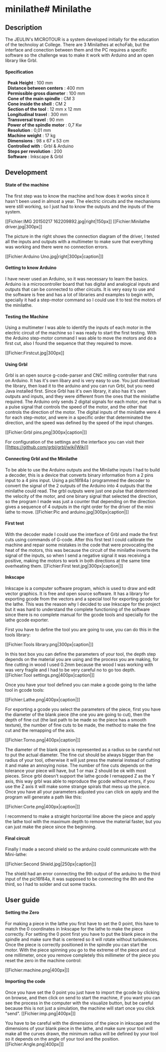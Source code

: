 # minilathe# Minilathe

## Description
The JEULIN's MICROTOUR is a system developed initially for the education of the technoloy at College. There are 3 Minilathes at echoFab, but the interface and conection between them and the PC requires a specific software so the challenge was to make it work with Arduino and an open library like Grbl.

#### Specification
&nbsp;&nbsp;**Peak Height** : 100 mm  
&nbsp;&nbsp;**Distance between centers** : 400 mm  
&nbsp;&nbsp;**Permissible gross diameter** : 100 mm  
&nbsp;&nbsp;**Cone of the main spindle** : CM 3  
&nbsp;&nbsp;**Cone inside the shell** : CM 2  
&nbsp;&nbsp;**Section of the tool** : 12 mm x 12 mm  
&nbsp;&nbsp;**Longitudinal travel** : 300 mm  
&nbsp;&nbsp;**Transversal travel** : 90 mm  
&nbsp;&nbsp;**Power of the spindle motor** : 0,7 Kw  
&nbsp;&nbsp;**Resolution** : 0,01 mm  
&nbsp;&nbsp;**Machine weight** : 17 kg  
&nbsp;&nbsp;**Dimensions** : 98 x 67 x 53 cm  
&nbsp;&nbsp;**Controlled with** : Grbl & Arduino  
&nbsp;&nbsp;**Steps per revolution** : 200  
&nbsp;&nbsp;**Software** : Inkscape & Grbl  

## Development  
#### State of the machine  
The first step was to know the machine and how does it works since it hasn't been used in almost a year. The electric circuits and the mechanisms were still working, so I just had to know the outputs and the inputs of the system.

[[Fichier:IMG 20150217 162209892.jpg|right|150px]] [[Fichier:Minilathe driver.jpg|300px]]

The picture in the right shows the connection diagram of the driver, I tested all the inputs and outputs with a multimeter to make sure that everything was working and there were no connection errors.

[[Fichier:Arduino Uno.jpg|right|300px|caption|]]
#### Getting to know Arduino  
I have never used an Arduino, so it was necessary to learn the basics. Arduino is a microcontroller board that has digital and analogical inputs and outputs that can be connected to other circuits. It is very easy to use and the software is free and has a lot of libraries and examples to begin with, specially it had a step-motor command so I could use it to test the motors of the minilathe.






#### Testing the Machine  
Using a multimeter I was able to identify the inputs of each motor in the electric circuit of the machine so I was ready to start the first testing. With the Arduino step-motor command I was able to move the motors and do a first cut, also I found the sequence that they required to move.


[[Fichier:Firstcut.jpg|300px]]


#### Using Grbl  
Grbl is an open source g-code-parser and CNC milling controller that runs on Arduino. It has it's own libary and is very easy to use. You just download the library, then load it to the arduino and you can run Grbl, but you need Java installed first. Since Grbl has it's own library, it also has it's own outputs and inputs, and they were different from the ones that the minilathe required. The Arduino only sends 2 digital signals for each motor, one that is a pulse signal that controls the speed of the motor, and the other that controls the direction of the motor. The digital inputs of the minilathe were 4 for each step-motor, and were in a specific order that determinated the direction, and the speed was defined by the speed of the input changes. 


[[Fichier:Grbl pins.png|300px|caption|]]


For configuration of the settings and the interface you can visit their [[https://github.com/grbl/grbl/wiki|Wiki]]

#### Connecting Grbl and the Minilathe  
To be able to use the Arduino outputs and the Minilathe inputs I had to build a decoder, this is a device that converts binary information from a 2 pins input to a 4 pins input. Using a pic16f84a I programmed the decoder to convert the signal of the 2 outputs of the Arduino into 4 outputs that the minilathe could read. The grbl outputs were just one pulse that determined the velocity of the motor, and one binary signal that selected the direction, so the program I made was just a counter that depending on the direction gives a sequence of 4 outputs in the right order for the driver of the mini lathe to move.
[[Fichier:Pic and arduino.jpg|300px|caption|]]


#### First test  
With the decoder made I could use the interface of Grbl and made the first cuts using commands of G-code. After this first test I could calibrate the machine and repair some mistakes in the code that were provocating the heat of the motors, this was because the circuit of the minilathe inverts the signal of the inputs, so when I send a negative signal it was receiving a positive, making the motors to work in both directions at the same time overheating them.
[[Fichier:First test.jpg|300px|caption|]]

#### Inkscape  
Inkscape is a computer software program, which is used to draw and edit vector graphics. It is free and open source software. It has a library for exporting gcode from the vectors and a special tool for exporting gcode for the lathe. This was the reason why I decided to use Inkscape for the project but it was hard to understand the complete functioning of the software since there is no complete manual for the gcode tools and specially for the lathe gcode exporter.

First you have to define the tool you are going to use, you can do this in the tools library:

[[Fichier:Tools library.png|300px|caption|]]

In this text box you can define the parameters of your tool, the depth step depends on the material you are using and the process you are making, for fine cutting in wood I used 0.2mm because the wood I was working with was very fragile and I had to be very careful no to go too depth.
[[Fichier:Tool settings.png|400px|caption|]]

Once you have your tool defined you can make a gcode going to the lathe tool in gcode tools:

[[Fichier:Lathe.png|400px|caption|]]



For exporting a gcode you select the parameters of the piece, first you have the diameter of the blank piece (the one you are going to cut), then the depth of fine cut (the last path to be made so the piece has a smooth texture), the number of fine cuts to be made, the method to make the fine cut and the remapping of the axis. 

[[Fichier:Torno.png|400px|caption|]]



The diameter of the blank piece is represented as a radius so be careful not to put the actual diameter. 
The fine cut should be always bigger than the radius of your tool, otherwise it will just press the material instead of cutting it and make an annoying noise. 
The number of fine cuts depends on the tolerance your piece will have, but 1 or max 2 should be ok with most pieces.
Since grbl doesn't support the lathe gcode I remapped Z as the Y axis, this way grbl was able to reproduce the gcode without errors, if you use the Z axis it will make some strange spirals that mess up the piece. 
Once you have all your parameters adjusted you can click on apply and the program will generate a path like this:



[[Fichier:Corte.png|400px|caption|]]


I recommend to make a straight horizontal line above the piece and apply the lathe tool with the maximum depth to remove the material faster, but you can just make the piece since the beginning.

#### Final circuit
Finally I made a second shield so the arduino could communicate with the Mini-lathe:

[[Fichier:Second Shield.jpg|250px|caption|]]

The shield had an error connecting the 9th output of the arduino to the third input of the pic16f84a, it was supposed to be connecting the 8th and the third, so I had to solder and cut some tracks.

## User guide
#### Setting the Zero
For making a piece in the lathe you first have to set the 0 point, this have to match the 0 coordinates in Inkscape for the lathe to make the piece correctly. For setting the 0 point first you have to put the blank piece in the spindle and make sure that is centered so it will rotate without turbulences. Once the piece is correctly positioned in the spindle you can start the motor. With the piece spinning you go to the extreme of the piece and cut one millimeter, once you remove completely this millimeter of the piece you reset the zero in the machine control:



[[Fichier:machine.png|400px|]]

#### Importing the code
Once you have set the 0 point you just have to import the gcode by clicking on browse, and then click on send to start the machine, if you want you can see the process in the computer with the visualize button, but be careful because this is not just a simulation, the machine will start once you click "send". 
[[Fichier:imp.png|400px|]]


You have to be careful with the dimensions of the piece in inkscape and the dimensions of your blank piece in the lathe, and make sure your tool will make all the curves drawn, the minimum radius will be defined by your tool so it depends on the angle of your tool and the position.
[[Fichier:Angle.png|400px|]]
